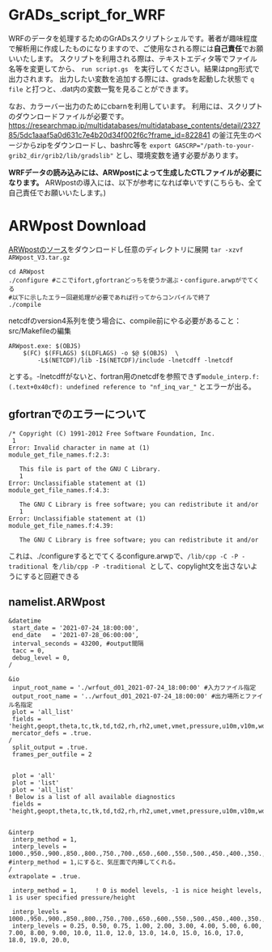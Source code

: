 # GrADs_script_for_WRF

WRFのデータを処理するためのGrADsスクリプトシェルです。著者が趣味程度で解析用に作成したものになりますので、ご使用なされる際には**自己責任**でお願いいたします。
スクリプトを利用される際は、テキストエディタ等でファイル名等を変更してから、
`run script.gs `
を実行してください。結果はpng形式で出力されます。
出力したい変数を追加する際には、gradsを起動した状態で
`q file`
と打つと、.dat内の変数一覧を見ることができます。

なお、カラーバー出力のためにcbarnを利用しています。
利用には、スクリプトのダウンロードファイルが必要です。
https://researchmap.jp/multidatabases/multidatabase_contents/detail/232785/5dc1aaaf5a0d631c7e4b20d34f002f6c?frame_id=822841
の釜江先生のページからzipをダウンロードし、bashrc等を
`export GASCRP="/path-to-your-grib2_dir/grib2/lib/gradslib"`
とし、環境変数を通す必要があります。

**WRFデータの読み込みには、ARWpostによって生成したCTLファイルが必要になります。**
ARWpostの導入には、以下が参考になれば幸いです(こちらも、全て自己責任でお願いいたします。)
# ARWpost Download

[ARWpostのソース](https://www2.mmm.ucar.edu/wrf/src/ARWpost_V3.tar.gz)をダウンロードし任意のディレクトリに展開
`tar -xzvf ARWpost_V3.tar.gz`
```
cd ARWpost
./configure #ここでifort,gfortranどっちを使うか選ぶ・configure.arwpがでてくる
#以下に示したエラー回避処理が必要であれば行ってからコンパイルで終了
./compile
```

netcdfのversion4系列を使う場合に、compile前にやる必要があること：
src/Makefileの編集
```
ARWpost.exe: $(OBJS)
	$(FC) $(FFLAGS) $(LDFLAGS) -o $@ $(OBJS)  \
		-L$(NETCDF)/lib -I$(NETCDF)/include -lnetcdff -lnetcdf 

```
とする。-lnetcdffがないと、fortran用のnetcdfを参照できず`module_interp.f:(.text+0x40cf): undefined reference to "nf_inq_var_"`
とエラーが出る。

## gfortranでのエラーについて
```
/* Copyright (C) 1991-2012 Free Software Foundation, Inc.
 1
Error: Invalid character in name at (1)
module_get_file_names.f:2.3:

   This file is part of the GNU C Library.
   1
Error: Unclassifiable statement at (1)
module_get_file_names.f:4.3:

   The GNU C Library is free software; you can redistribute it and/or
   1
Error: Unclassifiable statement at (1)
module_get_file_names.f:4.39:

   The GNU C Library is free software; you can redistribute it and/or
```
これは、./configureするとでてくるconfigure.arwpで、`/lib/cpp -C -P -traditional `を`/lib/cpp -P -traditional `として、copylight文を出さないようにすると回避できる

## namelist.ARWpost

```
&datetime
 start_date = '2021-07-24_18:00:00',
 end_date   = '2021-07-28_06:00:00',
 interval_seconds = 43200, #output間隔
 tacc = 0,
 debug_level = 0,
/

&io
 input_root_name = './wrfout_d01_2021-07-24_18:00:00' #入力ファイル指定
 output_root_name = '../wrfout_d01_2021-07-24_18:00:00' #出力場所とファイル名指定
 plot = 'all_list'
 fields = 'height,geopt,theta,tc,tk,td,td2,rh,rh2,umet,vmet,pressure,u10m,v10m,wdir,wspd,wd10,ws10,slp,mcape,mcin,lcl,lfc,cape,cin,dbz,max_dbz,clfr'
 mercator_defs = .true.
/
 split_output = .true.
 frames_per_outfile = 2


 plot = 'all'
 plot = 'list' 
 plot = 'all_list'
! Below is a list of all available diagnostics
 fields = 'height,geopt,theta,tc,tk,td,td2,rh,rh2,umet,vmet,pressure,u10m,v10m,wdir,wspd,wd10,ws10,slp,mcape,mcin,lcl,lfc,cape,cin,dbz,max_dbz,clfr'
 

&interp
 interp_method = 1,
 interp_levels = 1000.,950.,900.,850.,800.,750.,700.,650.,600.,550.,500.,450.,400.,350.,300.,250.,200.,150.,100., #interp_method = 1,にすると、気圧面で内挿してくれる。
/
extrapolate = .true.

 interp_method = 1,     ! 0 is model levels, -1 is nice height levels, 1 is user specified pressure/height

 interp_levels = 1000.,950.,900.,850.,800.,750.,700.,650.,600.,550.,500.,450.,400.,350.,300.,250.,200.,150.,100.,
 interp_levels = 0.25, 0.50, 0.75, 1.00, 2.00, 3.00, 4.00, 5.00, 6.00, 7.00, 8.00, 9.00, 10.0, 11.0, 12.0, 13.0, 14.0, 15.0, 16.0, 17.0, 18.0, 19.0, 20.0,


```

